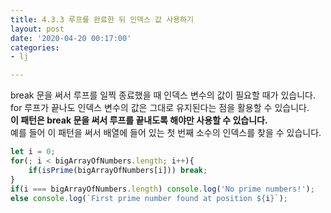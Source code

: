 ```yaml
---
title: 4.3.3 루프를 완료한 뒤 인덱스 값 사용하기
layout: post
date: '2020-04-20 00:17:00'
categories:
- lj

---
```


break 문을 써서 루프를 일찍 종료했을 때 인덱스 변수의 값이 필요할 때가 있습니다.  
for 루프가 끝나도 인덱스 변수의 값은 그대로 유지된다는 점을 활용할 수 있습니다.  
**이 패턴은 break 문을 써서 루프를 끝내도록 해야만 사용할 수 있습니다.**  
예를 들어 이 패턴을 써서 배열에 들어 있는 첫 번째 소수의 인덱스를 찾을 수 있습니다. 

```javascript
let i = 0;
for(; i < bigArrayOfNumbers.length; i++){
	if(isPrime(bigArrayOfNumbers[i])) break;
}
if(i === bigArrayOfNumbers.length) console.log('No prime numbers!');
else console.log(`First prime number found at position ${i}`);
```